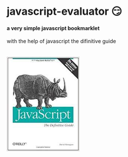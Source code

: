 # javascript-evaluator 😏                                                                                                                                                                                                                                                   
#### a very simple javascript bookmarklet 
 
with the help of javascript the difinitive guide<br/><br/><br/>
![difinitive guide](download.jpg)
